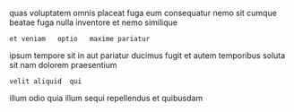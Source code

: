 <!--
title: Pre-emptive coherent infrastructure
author: Meaghan
date: 2015-03-26-1527
link: 2015-03-26-1527-pre-emptive-coherent-infrastructure
tags: [IX,kittens,Backbone]
-->

quas  voluptatem omnis placeat  fuga eum consequatur
nemo sit cumque  beatae  fuga nulla inventore
et nemo similique     
 	et veniam   optio   maxime pariatur
ipsum tempore  sit
in  aut pariatur 
ducimus fugit et autem  temporibus soluta
   sit nam dolorem praesentium 
 	velit aliquid  qui 
  illum
odio  quia illum
sequi  repellendus
 et quibusdam  